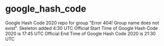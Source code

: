 # google_hash_code
Google Hash Code 2020 repo for group "Error 404! Group name does not exist".
Skeleton added 4:30 UTC
Official Start Time of Google Hash Code 2020 is 17:45 UTC
Official End Time of Google Hash Code 2020 is 21:30 UTC

